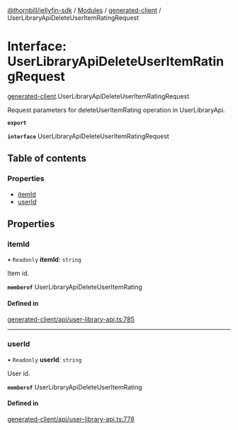 [@thornbill/jellyfin-sdk](../README.md) / [Modules](../modules.md) / [generated-client](../modules/generated_client.md) / UserLibraryApiDeleteUserItemRatingRequest

# Interface: UserLibraryApiDeleteUserItemRatingRequest

[generated-client](../modules/generated_client.md).UserLibraryApiDeleteUserItemRatingRequest

Request parameters for deleteUserItemRating operation in UserLibraryApi.

**`export`**

**`interface`** UserLibraryApiDeleteUserItemRatingRequest

## Table of contents

### Properties

- [itemId](generated_client.UserLibraryApiDeleteUserItemRatingRequest.md#itemid)
- [userId](generated_client.UserLibraryApiDeleteUserItemRatingRequest.md#userid)

## Properties

### itemId

• `Readonly` **itemId**: `string`

Item id.

**`memberof`** UserLibraryApiDeleteUserItemRating

#### Defined in

[generated-client/api/user-library-api.ts:785](https://github.com/thornbill/jellyfin-sdk-typescript/blob/03092f3/src/generated-client/api/user-library-api.ts#L785)

___

### userId

• `Readonly` **userId**: `string`

User id.

**`memberof`** UserLibraryApiDeleteUserItemRating

#### Defined in

[generated-client/api/user-library-api.ts:778](https://github.com/thornbill/jellyfin-sdk-typescript/blob/03092f3/src/generated-client/api/user-library-api.ts#L778)
